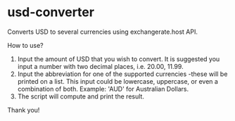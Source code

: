 # usd-converter
Converts USD to several currencies using exchangerate.host API.

How to use?
  1. Input the amount of USD that you wish to convert. It is suggested you input a number with two decimal places, i.e. 20.00, 11.99.
  2. Input the abbreviation for one of the supported currencies -these will be printed on a list. This input could be lowercase, uppercase, or even a                combination of both. Example: 'AUD' for Australian Dollars.
  3. The script will compute and print the result.
  
 Thank you!
